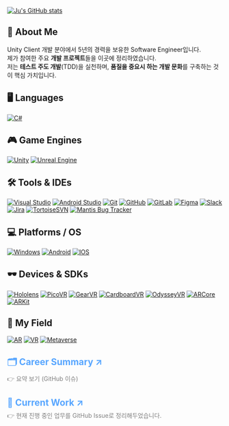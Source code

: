 [![Ju's GitHub stats](https://github-readme-stats-sigma-five.vercel.app/api?username=Pensive-dev&show_icons=true&count_private=true)](https://github.com/Pensive-dev/github-readme-stats)

## 👋 About Me
Unity Client 개발 분야에서 5년의 경력을 보유한 Software Engineer입니다.  
제가 참여한 주요 **개발 프로젝트**들을 이곳에 정리하였습니다.  
저는 **테스트 주도 개발**(TDD)을 실천하며, **품질을 중요시 하는 개발 문화**를 구축하는 것이 핵심 가치입니다.

## 🖥️ Languages
  <a href="https://learn.microsoft.com/en-us/dotnet/csharp/" target="_blank" rel="noopener noreferrer"><img src="https://skillicons.dev/icons?i=cs" alt="C#"/></a>

## 🎮 Game Engines 
  <a href="https://unity.com/" target="_blank" rel="noopener noreferrer"><img src="https://skillicons.dev/icons?i=unity" alt="Unity "/></a>
  <a href="https://www.unrealengine.com/" target="_blank" rel="noopener noreferrer"><img src="https://skillicons.dev/icons?i=unreal" alt="Unreal Engine "/></a>

## 🛠️ Tools & IDEs
  <a href="https://visualstudio.microsoft.com/" target="_blank" rel="noopener noreferrer"><img src="https://skillicons.dev/icons?i=visualstudio" alt="Visual Studio" /></a>
  <a href="https://developer.android.com/studio" target="_blank" rel="noopener noreferrer"><img src="https://skillicons.dev/icons?i=androidstudio" alt="Android Studio" /></a>
  <a href="https://git-scm.com/" target="_blank" rel="noopener noreferrer"><img src="https://skillicons.dev/icons?i=git" alt="Git" /></a>
  <a href="https://github.com/" target="_blank" rel="noopener noreferrer"><img src="https://skillicons.dev/icons?i=github" alt="GitHub" /></a>
  <a href="https://gitlab.com/" target="_blank" rel="noopener noreferrer"><img src="https://skillicons.dev/icons?i=gitlab" alt="GitLab"/></a>
  <a href="https://figma.com/" target="_blank" rel="noopener noreferrer"><img src="https://skillicons.dev/icons?i=figma" alt="Figma" /></a>
  <a href="https://slack.com/" target="_blank" rel="noopener noreferrer"><img src="https://skills.syvixor.com/api/icons?i=slack" alt="Slack"/></a>
  <a href="https://www.atlassian.com/software/jira" target="_blank" rel="noopener noreferrer"><img src="https://skills.syvixor.com/api/icons?i=jira" alt="Jira"/></a>
  <a href="https://tortoisesvn.net/" target="_blank" rel="noopener noreferrer"><img src="https://img.shields.io/badge/Tortoise_SVN-%231287B1?style=for-the-badge&logoColor=white" alt="TortoiseSVN"/></a>
  <a href="https://mantisbt.org/" target="_blank" rel="noopener noreferrer"><img src="https://img.shields.io/badge/Mantis_Bug_Tracker-%23088A08?style=for-the-badge&logoColor=white" alt="Mantis Bug Tracker"/></a>

## 💻 Platforms / OS
  <a href="https://www.microsoft.com/windows" target="_blank" rel="noopener noreferrer"><img src="https://skillicons.dev/icons?i=windows" alt="Windows"/></a>
  <a href="https://www.android.com/" target="_blank" rel="noopener noreferrer"><img src="https://skills.syvixor.com/api/icons?i=android" alt="Android"/></a>
  <a href="https://www.apple.com/kr/os/ios/" target="_blank" rel="noopener noreferrer"><img src="https://skills.syvixor.com/api/icons?i=ios" alt="IOS"/></a>

## 🕶️ Devices & SDKs
  <a href="https://www.microsoft.com/ko-kr/hololens" target="_blank" rel="noopener noreferrer"><img src="https://img.shields.io/badge/Hololens-00BFFF?style=for-the-badge&logoColor=white" alt="Hololens"/></a>
  <a href="https://www.picoxr.com/kr" target="_blank" rel="noopener noreferrer"><img src="https://img.shields.io/badge/PicoVR-%23000000?style=for-the-badge&logoColor=white" alt="PicoVR"/></a>
  <a href="https://gearvr.net/" target="_blank" rel="noopener noreferrer"><img src="https://img.shields.io/badge/GearVR-%23091b3b?style=for-the-badge&logoColor=white" alt="GearVR"/></a>
  <a href="https://arvr.google.com/cardboard/" target="_blank" rel="noopener noreferrer"><img src="https://img.shields.io/badge/Cardboard_VR-%23f7991e?style=for-the-badge&logoColor=white" alt="CardboardVR"/></a>
  <a href="https://www.samsung.com/sec/support/model/XQ800ZAA-HC1KR/" target="_blank" rel="noopener noreferrer"><img src="https://img.shields.io/badge/Odyssey_VR-%23050147?style=for-the-badge&logoColor=white" alt="OdysseyVR"/></a>
  <a href="https://developers.google.com/ar?hl=ko" target="_blank" rel="noopener noreferrer"><img src="https://img.shields.io/badge/ARCore-8181F7?style=for-the-badge&logoColor=white" alt="ARCore"/></a>
  <a href="https://developer.apple.com/kr/augmented-reality/arkit/" target="_blank" rel="noopener noreferrer"><img src="https://img.shields.io/badge/ARKit-0080FF?style=for-the-badge&logoColor=white" alt="ARKit"/></a>

## 🏢 My Field
  <a href="https://ko.wikipedia.org/wiki/%EC%A6%9D%EA%B0%95_%ED%98%84%EC%8B%A4" target="_blank" rel="noopener noreferrer"><img src="https://img.shields.io/badge/AR-00badb?style=for-the-badge&logoColor=white" alt="AR"/></a>
  <a href="https://ko.wikipedia.org/wiki/%EA%B0%80%EC%83%81_%ED%98%84%EC%8B%A4" target="_blank" rel="noopener noreferrer"><img src="https://img.shields.io/badge/VR-1b6600?style=for-the-badge&logoColor=white" alt="VR"/></a>
  <a href="https://ko.wikipedia.org/wiki/%EB%A9%94%ED%83%80%EB%B2%84%EC%8A%A4" target="_blank" rel="noopener noreferrer"><img src="https://img.shields.io/badge/Metaverse-9F81F7?style=for-the-badge&logoColor=white" alt="Metaverse"/></a>

<h2>
  <a href="https://github.com/Pensive-dev/Pensive-dev/issues/4" target="_blank" rel="noopener noreferrer" style="text-decoration: none; color: #58a6ff;"> 🗂️ Career Summary ↗</a>
</h2>
  <p style="margin-top: -10px; color: gray;">👉 요약 보기 (GitHub 이슈) </p>

<h2>
  <a href="https://github.com/yjbae-sqa" target="_blank" rel="noopener noreferrer" style="text-decoration: none; color: #58a6ff;">📂 Current Work ↗</a>
</h2>
<p style="margin-top: -10px; color: gray;">👉 현재 진행 중인 업무를 GitHub Issue로 정리해두었습니다.</p>
